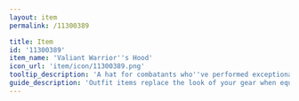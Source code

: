 ```yaml
---
layout: item
permalink: /11300389

title: Item
id: '11300389'
item_name: 'Valiant Warrior''s Hood'
icon_url: 'item/icon/11300389.png'
tooltip_description: 'A hat for combatants who''ve performed exceptionally in guild championships. Only the most worthy can wear it.'
guide_description: 'Outfit items replace the look of your gear when equipped.'
---
```

